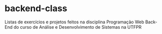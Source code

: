 # backend-class
Listas de exercícios e projetos feitos na disciplina Programação Web Back-End do curso de Análise e Desenvolvimento de Sistemas na UTFPR
